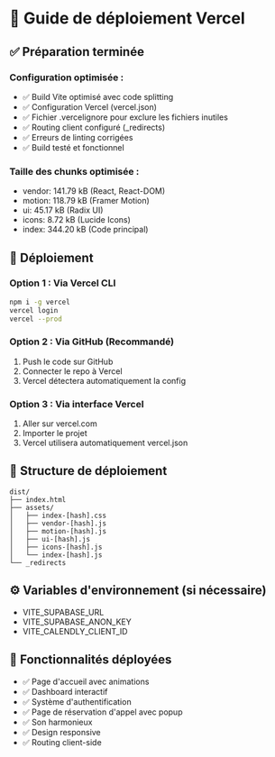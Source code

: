 # 🚀 Guide de déploiement Vercel

## ✅ Préparation terminée

### Configuration optimisée :
- ✅ Build Vite optimisé avec code splitting
- ✅ Configuration Vercel (vercel.json)
- ✅ Fichier .vercelignore pour exclure les fichiers inutiles
- ✅ Routing client configuré (_redirects)
- ✅ Erreurs de linting corrigées
- ✅ Build testé et fonctionnel

### Taille des chunks optimisée :
- vendor: 141.79 kB (React, React-DOM)
- motion: 118.79 kB (Framer Motion)
- ui: 45.17 kB (Radix UI)
- icons: 8.72 kB (Lucide Icons)
- index: 344.20 kB (Code principal)

## 🚀 Déploiement

### Option 1 : Via Vercel CLI
```bash
npm i -g vercel
vercel login
vercel --prod
```

### Option 2 : Via GitHub (Recommandé)
1. Push le code sur GitHub
2. Connecter le repo à Vercel
3. Vercel détectera automatiquement la config

### Option 3 : Via interface Vercel
1. Aller sur vercel.com
2. Importer le projet
3. Vercel utilisera automatiquement vercel.json

## 📁 Structure de déploiement
```
dist/
├── index.html
├── assets/
│   ├── index-[hash].css
│   ├── vendor-[hash].js
│   ├── motion-[hash].js
│   ├── ui-[hash].js
│   ├── icons-[hash].js
│   └── index-[hash].js
└── _redirects
```

## ⚙️ Variables d'environnement (si nécessaire)
- VITE_SUPABASE_URL
- VITE_SUPABASE_ANON_KEY
- VITE_CALENDLY_CLIENT_ID

## 🎯 Fonctionnalités déployées
- ✅ Page d'accueil avec animations
- ✅ Dashboard interactif
- ✅ Système d'authentification
- ✅ Page de réservation d'appel avec popup
- ✅ Son harmonieux
- ✅ Design responsive
- ✅ Routing client-side
